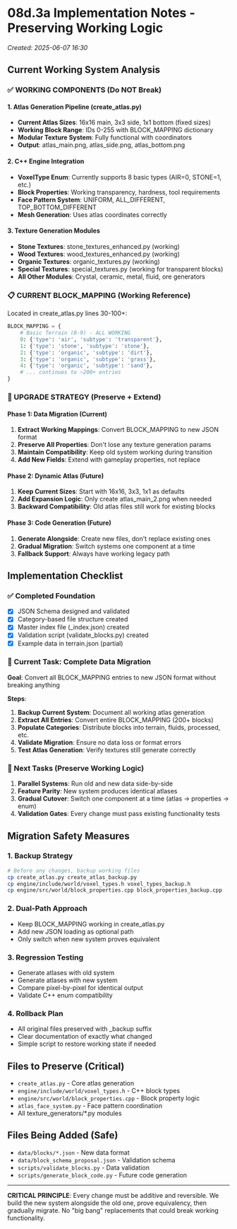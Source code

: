 # 08d.3a Implementation Notes - Preserving Working Logic
*Created: 2025-06-07 16:30*

## Current Working System Analysis

### ✅ WORKING COMPONENTS (Do NOT Break)

#### 1. Atlas Generation Pipeline (create_atlas.py)
- **Current Atlas Sizes**: 16x16 main, 3x3 side, 1x1 bottom (fixed sizes)
- **Working Block Range**: IDs 0-255 with BLOCK_MAPPING dictionary
- **Modular Texture System**: Fully functional with coordinators
- **Output**: atlas_main.png, atlas_side.png, atlas_bottom.png

#### 2. C++ Engine Integration
- **VoxelType Enum**: Currently supports 8 basic types (AIR=0, STONE=1, etc.)
- **Block Properties**: Working transparency, hardness, tool requirements
- **Face Pattern System**: UNIFORM, ALL_DIFFERENT, TOP_BOTTOM_DIFFERENT
- **Mesh Generation**: Uses atlas coordinates correctly

#### 3. Texture Generation Modules
- **Stone Textures**: stone_textures_enhanced.py (working)
- **Wood Textures**: wood_textures_enhanced.py (working)
- **Organic Textures**: organic_textures.py (working)
- **Special Textures**: special_textures.py (working for transparent blocks)
- **All Other Modules**: Crystal, ceramic, metal, fluid, ore generators

### 📋 CURRENT BLOCK_MAPPING (Working Reference)
Located in create_atlas.py lines 30-100+:
```python
BLOCK_MAPPING = {
    # Basic Terrain (0-9) - ALL WORKING
    0: {'type': 'air', 'subtype': 'transparent'},
    1: {'type': 'stone', 'subtype': 'stone'},
    2: {'type': 'organic', 'subtype': 'dirt'},
    3: {'type': 'organic', 'subtype': 'grass'},
    4: {'type': 'organic', 'subtype': 'sand'},
    # ... continues to ~200+ entries
}
```

### 🎯 UPGRADE STRATEGY (Preserve + Extend)

#### Phase 1: Data Migration (Current)
1. **Extract Working Mappings**: Convert BLOCK_MAPPING to new JSON format
2. **Preserve All Properties**: Don't lose any texture generation params
3. **Maintain Compatibility**: Keep old system working during transition
4. **Add New Fields**: Extend with gameplay properties, not replace

#### Phase 2: Dynamic Atlas (Future)
1. **Keep Current Sizes**: Start with 16x16, 3x3, 1x1 as defaults
2. **Add Expansion Logic**: Only create atlas_main_2.png when needed
3. **Backward Compatibility**: Old atlas files still work for existing blocks

#### Phase 3: Code Generation (Future)
1. **Generate Alongside**: Create new files, don't replace existing ones
2. **Gradual Migration**: Switch systems one component at a time
3. **Fallback Support**: Always have working legacy path

## Implementation Checklist

### ✅ Completed Foundation
- [x] JSON Schema designed and validated
- [x] Category-based file structure created
- [x] Master index file (_index.json) created
- [x] Validation script (validate_blocks.py) created
- [x] Example data in terrain.json (partial)

### 🔄 Current Task: Complete Data Migration
**Goal**: Convert all BLOCK_MAPPING entries to new JSON format without breaking anything

**Steps**:
1. **Backup Current System**: Document all working atlas generation
2. **Extract All Entries**: Convert entire BLOCK_MAPPING (200+ blocks)
3. **Populate Categories**: Distribute blocks into terrain, fluids, processed, etc.
4. **Validate Migration**: Ensure no data loss or format errors
5. **Test Atlas Generation**: Verify textures still generate correctly

### 🎯 Next Tasks (Preserve Working Logic)
1. **Parallel Systems**: Run old and new data side-by-side
2. **Feature Parity**: New system produces identical atlases
3. **Gradual Cutover**: Switch one component at a time (atlas → properties → enum)
4. **Validation Gates**: Every change must pass existing functionality tests

## Migration Safety Measures

### 1. Backup Strategy
```bash
# Before any changes, backup working files
cp create_atlas.py create_atlas_backup.py
cp engine/include/world/voxel_types.h voxel_types_backup.h
cp engine/src/world/block_properties.cpp block_properties_backup.cpp
```

### 2. Dual-Path Approach
- Keep BLOCK_MAPPING working in create_atlas.py
- Add new JSON loading as optional path
- Only switch when new system proves equivalent

### 3. Regression Testing
- Generate atlases with old system
- Generate atlases with new system  
- Compare pixel-by-pixel for identical output
- Validate C++ enum compatibility

### 4. Rollback Plan
- All original files preserved with _backup suffix
- Clear documentation of exactly what changed
- Simple script to restore working state if needed

## Files to Preserve (Critical)
- `create_atlas.py` - Core atlas generation
- `engine/include/world/voxel_types.h` - C++ block types
- `engine/src/world/block_properties.cpp` - Block property logic
- `atlas_face_system.py` - Face pattern coordination
- All texture_generators/*.py modules

## Files Being Added (Safe)
- `data/blocks/*.json` - New data format
- `data/block_schema_proposal.json` - Validation schema
- `scripts/validate_blocks.py` - Data validation
- `scripts/generate_block_code.py` - Future code generation

---

**CRITICAL PRINCIPLE**: Every change must be additive and reversible. We build the new system alongside the old one, prove equivalency, then gradually migrate. No "big bang" replacements that could break working functionality.

